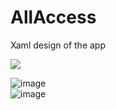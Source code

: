 # AllAccess
Xaml design of the app<br>

<img  src="https://user-images.githubusercontent.com/54193310/149999745-e589bcc2-278a-4867-b127-cedd6fc21ed1.png">
  
![image](https://user-images.githubusercontent.com/54193310/149999894-ccce9da2-e021-4fcf-adf7-4ac94ec1a750.png)<br>
![image](https://user-images.githubusercontent.com/54193310/149999981-6d3a63c2-53da-40e8-b2db-a0f5843e7b94.png)<br>

